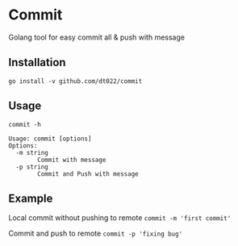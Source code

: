 # Commit

Golang tool for easy commit all & push with message 

## Installation
`go install -v github.com/dt022/commit`

## Usage
`commit -h`

```
Usage: commit [options]
Options:
  -m string
        Commit with message
  -p string
        Commit and Push with message
```

## Example
Local commit without pushing to remote
`commit -m 'first commit'`

Commit and push to remote
`commit -p 'fixing bug'`
